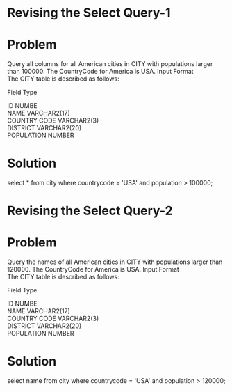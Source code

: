# Revising the Select Query-1
# Problem 
Query all columns for all American cities in CITY with populations larger than 100000. The CountryCode for America is USA. 
Input Format  
The CITY table is described as follows:

Field	Type

ID	          NUMBE   
NAME	        VARCHAR2(17)    
COUNTRY CODE	VARCHAR2(3)    
DISTRICT	    VARCHAR2(20)    
POPULATION   	NUMBER    
# Solution  
select * 
from city
where countrycode = 'USA'
and population > 100000;

# Revising the Select Query-2
# Problem 
Query the names of all American cities in CITY with populations larger than 120000. The CountryCode for America is USA. 
Input Format  
The CITY table is described as follows:  

Field	Type

ID	          NUMBE   
NAME	        VARCHAR2(17)    
COUNTRY CODE	VARCHAR2(3)    
DISTRICT	    VARCHAR2(20)    
POPULATION   	NUMBER    
# Solution  
select name
from city
where countrycode = 'USA'
and population > 120000;

